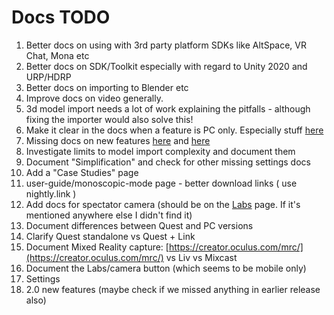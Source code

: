 # Docs TODO

1. Better docs on using with 3rd party platform SDKs like AltSpace, VR Chat, Mona etc
2. Better docs on SDK/Toolkit especially with regard to Unity 2020 and URP/HDRP
3. Better docs on importing to Blender etc
4. Improve docs on video generally.
5. 3d model import needs a lot of work explaining the pitfalls - although fixing the importer would also solve this!
6. Make it clear in the docs when a feature is PC only. Especially stuff [here](https://docs.google.com/spreadsheets/d/1QQVGQr8PTWNBYWj1hiE807CBUgbhlD1gcsm25ZZKP7E)
7. Missing docs on new features [here](differences-between-open-brush-and-tilt-brush.md) and [here](release-history.md)
8. Investigate limits to model import complexity and document them
9. Document "Simplification" and check for other missing settings docs
10. Add a "Case Studies" page
11. user-guide/monoscopic-mode page - better download links ( use nightly.link )
12. Add docs for spectator camera (should be on the [Labs](user-guide/check-out-labs-or-experimental-features.md) page. If it's mentioned anywhere else I didn't find it)
13. Document differences between Quest and PC versions
14. Clarify Quest standalone vs Quest + Link
15. Document Mixed Reality capture: [https://creator.oculus.com/mrc/](https://creator.oculus.com/mrc/) vs Liv vs Mixcast
16. Document the Labs/camera button (which seems to be mobile only)
17. Settings
18. 2.0 new features (maybe check if we missed anything in earlier release also)
